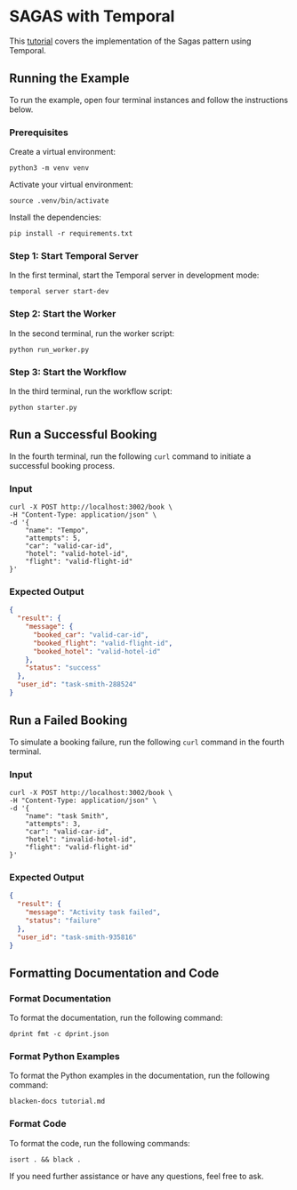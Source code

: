 # SAGAS with Temporal

This [tutorial](docs/tutorials/python/sagas/index.md) covers the implementation of the Sagas pattern using Temporal.

## Running the Example

To run the example, open four terminal instances and follow the instructions below.

### Prerequisites

Create a virtual environment:

```command
python3 -m venv venv
```

Activate your virtual environment:

```command
source .venv/bin/activate
```

Install the dependencies:

```command
pip install -r requirements.txt
```

### Step 1: Start Temporal Server

In the first terminal, start the Temporal server in development mode:

```command
temporal server start-dev
```

### Step 2: Start the Worker

In the second terminal, run the worker script:

```command
python run_worker.py
```

### Step 3: Start the Workflow

In the third terminal, run the workflow script:

```command
python starter.py
```

## Run a Successful Booking

In the fourth terminal, run the following `curl` command to initiate a successful booking process.

### Input

```command
curl -X POST http://localhost:3002/book \
-H "Content-Type: application/json" \
-d '{
    "name": "Tempo",
    "attempts": 5,
    "car": "valid-car-id",
    "hotel": "valid-hotel-id",
    "flight": "valid-flight-id"
}'
```

### Expected Output

```json
{
  "result": {
    "message": {
      "booked_car": "valid-car-id",
      "booked_flight": "valid-flight-id",
      "booked_hotel": "valid-hotel-id"
    },
    "status": "success"
  },
  "user_id": "task-smith-288524"
}
```

## Run a Failed Booking

To simulate a booking failure, run the following `curl` command in the fourth terminal.

### Input

```command
curl -X POST http://localhost:3002/book \
-H "Content-Type: application/json" \
-d '{
    "name": "task Smith",
    "attempts": 3,
    "car": "valid-car-id",
    "hotel": "invalid-hotel-id",
    "flight": "valid-flight-id"
}'
```

### Expected Output

```json
{
  "result": {
    "message": "Activity task failed",
    "status": "failure"
  },
  "user_id": "task-smith-935816"
}
```

## Formatting Documentation and Code

### Format Documentation

To format the documentation, run the following command:

```command
dprint fmt -c dprint.json
```

### Format Python Examples

To format the Python examples in the documentation, run the following command:

```command
blacken-docs tutorial.md
```

### Format Code

To format the code, run the following commands:

```command
isort . && black .
```

If you need further assistance or have any questions, feel free to ask.